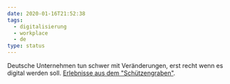 ```yaml
---
date: 2020-01-16T21:52:38  
tags:
  - digitalisierung
  - workplace
  - de
type: status
---
```

Deutsche Unternehmen tun schwer mit Veränderungen, erst recht wenn es digital werden soll. [Erlebnisse aus dem "Schützengraben"](https://www.golem.de/news/digitalisierung-aber-das-faxgeraet-muss-bleiben-2001-144953.html).
